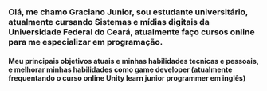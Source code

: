 ### Olá, me chamo Graciano Junior, sou estudante universitário, atualmente cursando Sistemas e mídias digitais da Universidade Federal do Ceará, atualmente faço cursos online para me especializar em programação.


#### Meu principais objetivos atuais e minhas habilidades tecnicas e pessoais, e melhorar minhas habilidades como game developer (atualmente frequentando o curso online Unity learn junior programmer em inglês)

<!--
**Graciano-B-L-Junior/Graciano-B-L-Junior** is a ✨ _special_ ✨ repository because its `README.md` (this file) appears on your GitHub profile.

Here are some ideas to get you started:

- 🔭 I’m currently working on ...
- 🌱 I’m currently learning ...
- 👯 I’m looking to collaborate on ...
- 🤔 I’m looking for help with ...
- 💬 Ask me about ...
- 📫 How to reach me: ...
- 😄 Pronouns: ...
- ⚡ Fun fact: ...
-->
